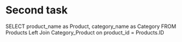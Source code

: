 # Second task
SELECT product_name as Product, category_name as Category
FROM Products
Left Join Category_Product on product_id = Products.ID
